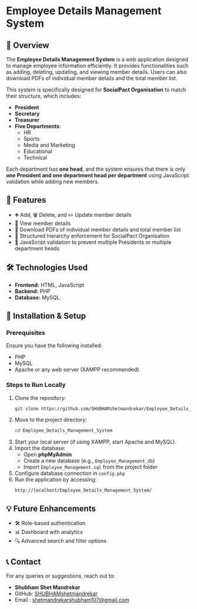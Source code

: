 # Employee Details Management System

## 📌 Overview
The **Employee Details Management System** is a web application designed to manage employee information efficiently. It provides functionalities such as adding, deleting, updating, and viewing member details. Users can also download PDFs of individual member details and the total member list.

This system is specifically designed for **SocialPact Organisation** to match their structure, which includes:
- **President**
- **Secretary**
- **Treasurer**
- **Five Departments**:
  - HR
  - Sports
  - Media and Marketing
  - Educational
  - Technical

Each department has **one head**, and the system ensures that there is only **one President and one department head per department** using JavaScript validation while adding new members.

## 🎯 Features
- ➕ Add, 🗑️ Delete, and ✏️ Update member details
- 👀 View member details
- 📄 Download PDFs of individual member details and total member list
- 🎯 Structured hierarchy enforcement for SocialPact Organisation
- 🛑 JavaScript validation to prevent multiple Presidents or multiple department heads

## 🛠️ Technologies Used
- **Frontend:** HTML, JavaScript
- **Backend:** PHP
- **Database:** MySQL

## 🚀 Installation & Setup
### Prerequisites
Ensure you have the following installed:
- PHP
- MySQL
- Apache or any web server (XAMPP recommended)

### Steps to Run Locally
1. Clone the repository:
   ```bash
   git clone https://github.com/SHUBHAMshetmandrekar/Employee_Details_Management_System.git
   ```
2. Move to the project directory:
   ```bash
   cd Employee_Details_Management_System
   ```
3. Start your local server (if using XAMPP, start Apache and MySQL).
4. Import the database:
   - Open **phpMyAdmin**
   - Create a new database (e.g., `Employee_Management_db`)
   - Import `Employee_Management.sql` from the project folder
5. Configure database connection in `config.php`
6. Run the application by accessing:
   ```
   http://localhost/Employee_Details_Management_System/
   ```

## 💡 Future Enhancements
- 🛠️ Role-based authentication
- 📊 Dashboard with analytics
- 🔍 Advanced search and filter options


## 📞 Contact
For any queries or suggestions, reach out to:
- **Shubham Shet Mandrekar**
- GitHub: [SHUBHAMshetmandrekar](https://github.com/SHUBHAMshetmandrekar)
- Email : shetmandrekarshubham107@gmail.com


